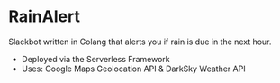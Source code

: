 # RainAlert
Slackbot written in Golang that alerts you if rain is due in the next hour.

* Deployed via the Serverless Framework
* Uses: Google Maps Geolocation API & DarkSky Weather API

